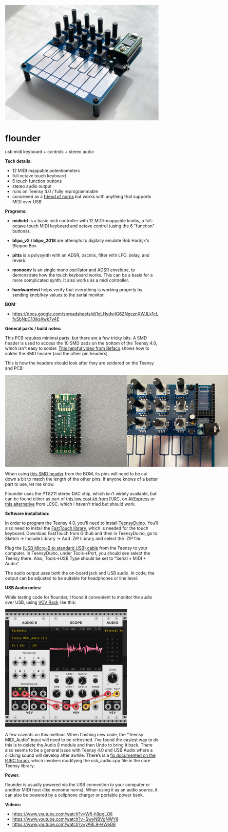 ![flounder](https://github.com/MattKuebrich/flounder/blob/main/images/flounder_v1_assembled.jpg)

# flounder
usb midi keyboard + controls + stereo audio


**Tech details:**
* 12 MIDI mappable potentiometers
* full octave touch keyboard
* 6 touch function buttons
* stereo audio output
* runs on Teensy 4.0 / fully reprogrammable
* conceived as a [friend of norns](https://llllllll.co/t/friends-of-norns-gear-accessories-etc/17150) but works with anything that supports MIDI over USB

**Programs:**

* **midictrl** is a basic midi controller with 12 MIDI-mappable knobs, a full-octave touch MIDI keyboard and octave control (using the 6 "function" buttons). 

*  **blipo_v2 / blipo_2018** are attempts to digitally emulate Rob Hordijk's Blippoo Box.

* **pitta** is a polysynth with an ADSR, oscmix, filter with LFO, delay, and reverb.

* **monoenv** is an single mono oscillator and ADSR envelope, to demonstrate how the touch keyboard works. This can be a basis for a more complicated synth. It also works as a midi controller.

*  **hardwaretest** helps verify that everything is working properly by sending knob/key values to the serial monitor.

**BOM:**

* https://docs.google.com/spreadsheets/d/1cLHydvrlG6ZNgeznXWJLk1cLfvSbNpC10iksKwk7y4E

**General parts / build notes:**

This PCB requires minimal parts, but there are a few tricky bits. A SMD header is used to access the 10 SMD pads on the bottom of the Teensy 4.0, which isn't easy to solder. [This helpful video from Befaco](https://www.youtube.com/watch?v=itzAFOCuFH4) shows how to solder the SMD header (and the other pin headers). 

This is how the headers should look after they are soldered on the Teensy and PCB:
<div style="display:flex">
<img style="width: 400px;" src="https://github.com/MattKuebrich/flounder/blob/main/images/teensy4_SMDheader.jpg">
<img style="width: 400px;" src="https://github.com/MattKuebrich/flounder/blob/main/images/flounder_v1.1_femalepinheaders.jpg">
</div>

When using [this SMD header](https://www.mouser.com/ProductDetail/Samtec/TSM-105-02-S-DV?qs=FZWyocRRknkkJe6o9Kq77Q%3D%3D&countrycode=US&currencycode=USD) from the BOM, its pins will need to be cut down a bit to match the length of the other pins. If anyone knows of a better part to use, let me know.

Flounder uses the PT8211 stereo DAC chip, which isn't widely available, but can be found either as part of [this low cost kit from PJRC](https://www.pjrc.com/store/pt8211_kit.html), on [AliExpress](https://www.aliexpress.com/wholesale?catId=0&initiative_id=SB_20220626100338&SearchText=PT8211&spm=a2g0o.home.1000002.0) or [this alternative](https://www.lcsc.com/product-detail/Digital-To-Analog-Converters-DACs_TM8211_C92003.html) from LCSC, which I haven't tried but should work. 

**Software installation:**

In order to program the Teensy 4.0, you'll need to install [TeensyDuino](https://www.pjrc.com/teensy/teensyduino.html). You'll also need to install the [FastTouch library](https://github.com/adrianfreed/FastTouch), which is needed for the touch keyboard. Download FastTouch from Github and then in TeensyDuino, go to Sketch -> Include Library -> Add .ZIP Library and select the .ZIP file. 

Plug the [(USB Micro-B to standard USB) cable](https://www.pjrc.com/store/cable_usb_micro_b.html) from the Teensy to your computer. In TeensyDuino, under Tools->Port, you should see select the Teensy there. Also, Tools->USB Type should be set to "Serial + MIDI + Audio". 

The audio output uses both the on-board jack and USB audio. In code, the output can be adjusted to be suitable for headphones or line level.

**USB Audio notes:**

While testing code for flounder, I found it convenient to monitor the audio over USB, using [VCV Rack](https://vcvrack.com/) like this:

<img style="width: 400px;" src="https://github.com/MattKuebrich/flounder/blob/main/images/vcv_usbaudio.jpg">

A few caveats on this method. When flashing new code, the “Teensy MIDI_Audio” input will need to be refreshed. I’ve found the easiest way to do this is to delete the Audio 8 module and then Undo to bring it back. There also seems to be a general issue with Teensy 4.0 and USB Audio where a clicking sound will develop after awhile. There’s is a [fix documented on the PJRC forum](https://forum.pjrc.com/threads/54239-USB-Audio-Clicking-Noise?p=306552&viewfull=1#post306552), which involves modifying the usb_audio.cpp file in the core Teensy library. 

**Power:**

flounder is usually powered via the USB connection to your computer or another MIDI host (like monome norns). When using it as an audio source, it can also be powered by a cellphone charger or portable power bank.

**Videos:**

* https://www.youtube.com/watch?v=Wfl-h9pgLO8
* https://www.youtube.com/watch?v=SwyNBVgNWY8
* https://www.youtube.com/watch?v=yABL9-HWeG8
